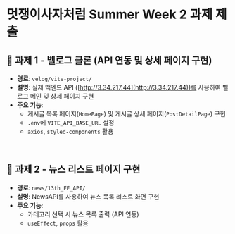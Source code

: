 # 멋쟁이사자처럼 Summer Week 2 과제 제출


## 📌 과제 1 - 벨로그 클론 (API 연동 및 상세 페이지 구현)

- **경로**: `velog/vite-project/`
- **설명**: 실제 백엔드 API ([http://3.34.217.44](http://3.34.217.44))를 사용하여 벨로그 메인 및 상세 페이지 구현
- **주요 기능**:
  - 게시글 목록 페이지(`HomePage`) 및 게시글 상세 페이지(`PostDetailPage`) 구현
  - `.env`에 `VITE_API_BASE_URL` 설정
  - `axios`, `styled-components` 활용

<br>

## 📌 과제 2 - 뉴스 리스트 페이지 구현

- **경로**: `news/13th_FE_API/`
- **설명**: NewsAPI를 사용하여 뉴스 목록 리스트 화면 구현
- **주요 기능**:
  - 카테고리 선택 시 뉴스 목록 출력 (API 연동)
  - `useEffect`, `props` 활용
